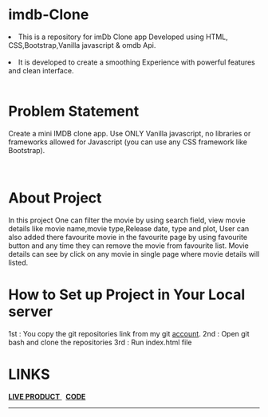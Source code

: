# imdb-Clone

<li>This is a repository for imDb Clone app Developed using HTML, CSS,Bootstrap,Vanilla javascript & omdb Api.</li>
<br>
<li> It is developed to create a smoothing Experience with powerful features and clean interface.</li>
<br>

# Problem Statement

Create a mini IMDB clone app. Use ONLY Vanilla javascript, no libraries or frameworks allowed for Javascript (you can use any CSS framework like Bootstrap).

<br>

# About Project
In this project One can filter the movie by using search field, view movie details like movie name,movie  type,Release date, type and plot,
User can also added there favourite movie in the favourite page by using favourite button and any time they can remove the movie from favourite list.
Movie details can see by click on any movie in single page where movie details will listed.


# How to Set up Project in Your Local server
1st : You copy the git repositories link from my git <a href="https://github.com/amitkr24/imdb-Clone.git">account</a>.
2nd : Open git bash and clone the repositories
3rd : Run index.html file

# LINKS

<a href = "https://amitkr24.github.io/imdb-Clone/"> <b>LIVE PRODUCT</b> </a>  &nbsp; <a href = "https://github.com/amitkr24/imdb-Clone.git"> <b>CODE</b> </a> <br>

--------------------------------------------------------------------------------------------------------------------------------------------------------

 